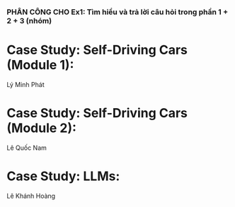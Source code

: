 ### PHÂN CÔNG CHO Ex1: Tìm hiểu và trả lời câu hỏi trong phần 1 + 2 + 3 (nhóm)
# Case Study: Self-Driving Cars (Module 1):
Lý Minh Phát
# Case Study: Self-Driving Cars (Module 2):
Lê Quốc Nam
# Case Study: LLMs:
Lê Khánh Hoàng
